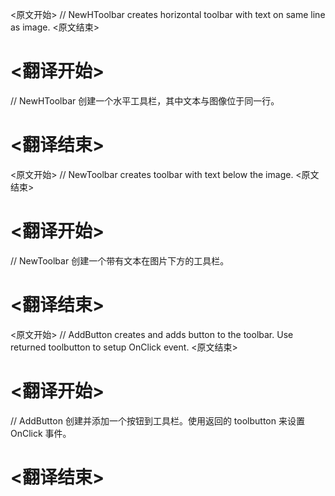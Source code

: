 
<原文开始>
// NewHToolbar creates horizontal toolbar with text on same line as image.
<原文结束>

# <翻译开始>
// NewHToolbar 创建一个水平工具栏，其中文本与图像位于同一行。
# <翻译结束>


<原文开始>
// NewToolbar creates toolbar with text below the image.
<原文结束>

# <翻译开始>
// NewToolbar 创建一个带有文本在图片下方的工具栏。
# <翻译结束>


<原文开始>
// AddButton creates and adds button to the toolbar. Use returned toolbutton to setup OnClick event.
<原文结束>

# <翻译开始>
// AddButton 创建并添加一个按钮到工具栏。使用返回的 toolbutton 来设置 OnClick 事件。
# <翻译结束>

